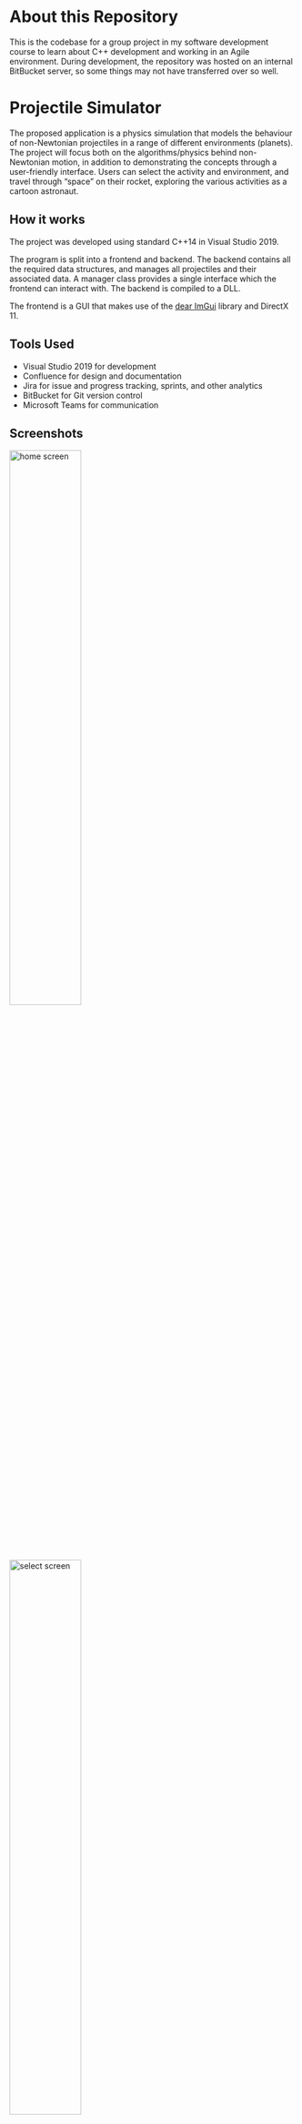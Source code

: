 # About this Repository
This is the codebase for a group project in my software development course to learn about C++ development and working in an Agile environment. During development, the repository was hosted on an internal BitBucket server, so some things may not have transferred over so well.

# Projectile Simulator 
The proposed application is a physics simulation that models the behaviour of non-Newtonian projectiles in a range of different environments (planets). The project will focus both on the algorithms/physics behind non-Newtonian motion, in addition to demonstrating the concepts through a user-friendly interface. Users can select the activity and environment, and travel through “space” on their rocket, exploring the various activities as a cartoon astronaut.

## How it works
The project was developed using standard C++14 in Visual Studio 2019.

The program is split into a frontend and backend. The backend contains all the required data structures, and manages all projectiles and their associated data. A manager class provides a single interface which the frontend can interact with. The backend is compiled to a DLL.

The frontend is a GUI that makes use of the [dear ImGui](https://github.com/ocornut/imgui) library and DirectX 11. 

## Tools Used
* Visual Studio 2019 for development 
* Confluence for design and documentation
* Jira for issue and progress tracking, sprints, and other analytics
* BitBucket for Git version control 
* Microsoft Teams for communication 

## Screenshots 
<img alt="home screen" src="https://i.imgur.com/8Y90zVj.png" width="50%" />
<img alt="select screen" src="https://imgur.com/uGJRMg8.png" width="50%" />
<img alt="launch screen" src="https://imgur.com/1p6KE77.png" width="50%" />
